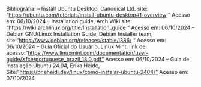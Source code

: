
Bibliográfia:
– Install Ubuntu Desktop, Canonical Ltd. site:
“https://ubuntu.com/tutorials/install-ubuntu-desktop#1-overview “ Acesso em: 06/10/2024
– Installation guide, Arch Wiki site: “https://wiki.archlinux.org/title/Installation_guide “ Acesso
em: 06/10/2024
– Debian GNU/Linux Installation Guide, Debian Installer team,
site:“https://www.debian.org/releases/stable/i386/ “ Acesso em: 06/10/2024
– Guia Oficial do Usuário, Linux Mint, link de
acesso:”https://www.linuxmint.com/documentation/user-guide/Xfce/portuguese_brazil_18.0.pdf”
Acesso em: 06/10/2024
– Guia de Instalação Ubuntu 24.04, Erika Heide,
Site:”https://br.eheidi.dev/linux/como-instalar-ubuntu-2404/” Acesso em: 07/10/2024

